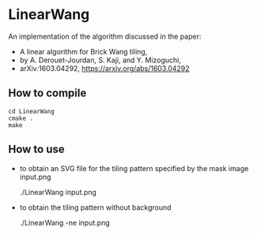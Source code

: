 # LinearWang

An implementation of the algorithm discussed in the paper:
* A linear algorithm for Brick Wang tiling, 
* by A. Derouet-Jourdan, S. Kaji, and Y. Mizoguchi, 
* arXiv:1603.04292, https://arxiv.org/abs/1603.04292
	
## How to compile

    cd LinearWang
    cmake .
    make
 
## How to use

* to obtain an SVG file for the tiling pattern specified by the mask image input.png 

    ./LinearWang input.png

* to obtain the tiling pattern without background

    ./LinearWang -ne input.png
    
